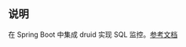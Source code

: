 ## 说明

在 Spring Boot 中集成 druid 实现 SQL 监控。[参考文档](https://mp.weixin.qq.com/s/bXuy7lkPJYtcWhbrXQPnjg)

